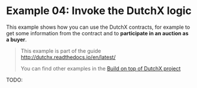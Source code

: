 # Example 04: Invoke the DutchX logic
This example shows how you can use the DutchX contracts, for example to
 get some information from the contract and to **participate in an auction as a buyer**.

> This example is part of the guide http://dutchx.readthedocs.io/en/latest/
>
> You can find other examples in the [Build on top of DutchX project](https://github.com/gnosis/dx-example-build-on-top-of-dutchx)

TODO: